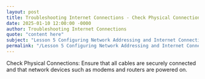 ```yaml
---
layout: post
title: Troubleshooting Internet Connections - Check Physical Connections
date: 2025-01-10 12:00:00 -0000
author: Troubleshooting Internet Connections
quote: "content here"
subject: "Lesson 5 Configuring Network Addressing and Internet Connections"
permalink: "/Lesson 5 Configuring Network Addressing and Internet Connections/Troubleshooting Internet Connections/Troubleshooting Internet Connections - Check Physical Connections"
---
```


Check Physical Connections: Ensure that all cables are securely connected and that network devices such as modems and routers are powered on.
